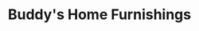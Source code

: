 ---
title: "Buddy's Home Furnishings"
url: /brownsville/buddys-home-furnishings/
shop: furniture
---